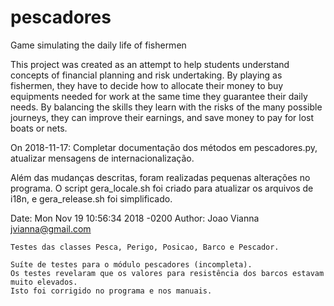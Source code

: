 # pescadores
Game simulating the daily life of fishermen

This project was created as an attempt to help students understand concepts of financial planning and risk undertaking.
By playing as fishermen, they have to decide how to allocate their money to buy equipments needed for work 
at the same time they guarantee their daily needs. By balancing the skills they learn with the risks
of the many possible journeys, they can improve their earnings, and save money to pay for lost boats or nets.

On 2018-11-17:
Completar documentação dos métodos em pescadores.py, atualizar mensagens de internacionalização.

Além das mudanças descritas, foram realizadas pequenas alterações no programa.
O script gera_locale.sh foi criado para atualizar os arquivos de i18n, e
gera_release.sh foi simplificado. 

Date:   Mon Nov 19 10:56:34 2018 -0200
Author: Joao Vianna <jvianna@gmail.com>

    Testes das classes Pesca, Perigo, Posicao, Barco e Pescador.
    
    Suíte de testes para o módulo pescadores (incompleta).
    Os testes revelaram que os valores para resistência dos barcos estavam muito elevados.
    Isto foi corrigido no programa e nos manuais.
 
